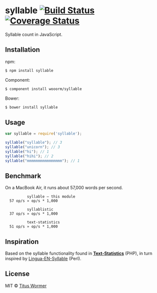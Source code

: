 # syllable [![Build Status](https://img.shields.io/travis/wooorm/syllable.svg?style=flat)](https://travis-ci.org/wooorm/syllable) [![Coverage Status](https://img.shields.io/coveralls/wooorm/syllable.svg?style=flat)](https://coveralls.io/r/wooorm/syllable?branch=master)

Syllable count in JavaScript.

## Installation

npm:
```sh
$ npm install syllable
```

Component:
```sh
$ component install wooorm/syllable
```

Bower:
```sh
$ bower install syllable
```

## Usage

```js
var syllable = require('syllable');

syllable("syllable"); // 3
syllable("unicorn"); // 3
syllable("hi"); // 1
syllable("hihi"); // 2
syllable("mmmmmmmmmmmmmmmm"); // 1
```

## Benchmark

On a MacBook Air, it runs about 57,000 words per second.


```
          syllable — this module
  57 op/s » op/s * 1,000

          syllablistic
  37 op/s » op/s * 1,000

          text-statistics
  51 op/s » op/s * 1,000
```

## Inspiration

Based on the syllable functionality found in [**Text-Statistics**](https://github.com/DaveChild/Text-Statistics) (PHP), in turn inspired by [Lingua-EN-Syllable](http://search.cpan.org/~gregfast/Lingua-EN-Syllable-0.251/) (Perl).

## License

MIT © [Titus Wormer](http://wooorm.com)
